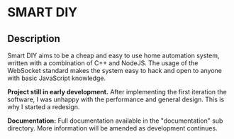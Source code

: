 # SMART DIY
 
## Description

Smart DIY aims to be a cheap and easy to use home automation system,
written with a combination of C++ and NodeJS. The usage of the WebSocket
standard makes the system easy to hack and open to anyone with basic
JavaScript knowledge.

**Project still in early development.** After implementing the first iteration
the software, I was unhappy with the performance and general design. This is
why I started a redesign.

**Documentation:**
Full documentation available in the "documentation" sub directory. More
information will be amended as development continues.
